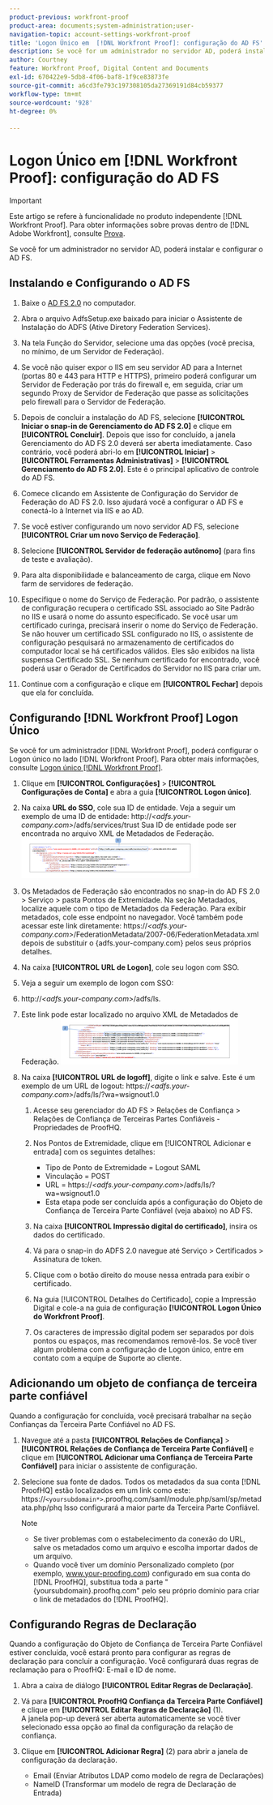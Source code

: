 ```yaml
---
product-previous: workfront-proof
product-area: documents;system-administration;user-
navigation-topic: account-settings-workfront-proof
title: 'Logon Único em  [!DNL Workfront Proof]: configuração do AD FS'
description: Se você for um administrador no servidor AD, poderá instalar e configurar o AD FS.
author: Courtney
feature: Workfront Proof, Digital Content and Documents
exl-id: 670422e9-5db8-4f06-baf8-1f9ce83873fe
source-git-commit: a6cd3fe793c197308105da27369191d84cb59377
workflow-type: tm+mt
source-wordcount: '928'
ht-degree: 0%

---
```


# Logon Único em [!DNL Workfront Proof]: configuração do AD FS

>[!IMPORTANT]
>
>Este artigo se refere à funcionalidade no produto independente [!DNL Workfront Proof]. Para obter informações sobre provas dentro de [!DNL Adobe Workfront], consulte [Prova](../../../review-and-approve-work/proofing/proofing.md).

Se você for um administrador no servidor AD, poderá instalar e configurar o AD FS.

## Instalando e Configurando o AD FS

1. Baixe o [AD FS 2.0](http://www.microsoft.com/en-us/download/details.aspx?id=10909) no computador.
1. Abra o arquivo AdfsSetup.exe baixado para iniciar o Assistente de Instalação do ADFS (Ative Diretory Federation Services).
1. Na tela Função do Servidor, selecione uma das opções (você precisa, no mínimo, de um Servidor de Federação).
1. Se você não quiser expor o IIS em seu servidor AD para a Internet (portas 80 e 443 para HTTP e HTTPS), primeiro poderá configurar um Servidor de Federação por trás do firewall e, em seguida, criar um segundo Proxy de Servidor de Federação que passe as solicitações pelo firewall para o Servidor de Federação.
1. Depois de concluir a instalação do AD FS, selecione **[!UICONTROL Iniciar o snap-in de Gerenciamento do AD FS 2.0]** e clique em **[!UICONTROL Concluir]**. Depois que isso for concluído, a janela Gerenciamento do AD FS 2.0 deverá ser aberta imediatamente. Caso contrário, você poderá abri-lo em **[!UICONTROL Iniciar]** > **[!UICONTROL Ferramentas Administrativas]** > **[!UICONTROL Gerenciamento do AD FS 2.0]**. Este é o principal aplicativo de controle do AD FS.

1. Comece clicando em Assistente de Configuração do Servidor de Federação do AD FS 2.0.
Isso ajudará você a configurar o AD FS e conectá-lo à Internet via IIS e ao AD.
1. Se você estiver configurando um novo servidor AD FS, selecione **[!UICONTROL Criar um novo Serviço de Federação]**.
1. Selecione **[!UICONTROL Servidor de federação autônomo]** (para fins de teste e avaliação).

1. Para alta disponibilidade e balanceamento de carga, clique em Novo farm de servidores de federação.
1. Especifique o nome do Serviço de Federação.
Por padrão, o assistente de configuração recupera o certificado SSL associado ao Site Padrão no IIS e usará o nome do assunto especificado. Se você usar um certificado curinga, precisará inserir o nome do Serviço de Federação.
Se não houver um certificado SSL configurado no IIS, o assistente de configuração pesquisará no armazenamento de certificados do computador local se há certificados válidos. Eles são exibidos na lista suspensa Certificado SSL. Se nenhum certificado for encontrado, você poderá usar o Gerador de Certificados do Servidor no IIS para criar um.

1. Continue com a configuração e clique em **[!UICONTROL Fechar]** depois que ela for concluída.

## Configurando [!DNL Workfront Proof] Logon Único

Se você for um administrador [!DNL Workfront Proof], poderá configurar o Logon único no lado [!DNL Workfront Proof]. Para obter mais informações, consulte [Logon único [!DNL Workfront Proof]](../../../workfront-proof/wp-acct-admin/managing-security/single-sign-on-overview.md).

1. Clique em **[!UICONTROL Configurações]** > **[!UICONTROL Configurações de Conta]** e abra a guia **[!UICONTROL Logon único]**.

1. Na caixa **URL do SSO**, cole sua ID de entidade.
Veja a seguir um exemplo de uma ID de entidade:
http://*&lt;adfs.your-company.com>*/adfs/services/trust
Sua ID de entidade pode ser encontrada no arquivo XML de Metadados de Federação.
   ![ProofHQ_configuration_02.png](assets/proofhq-configuration-02-350x80.png)

1. Os Metadados de Federação são encontrados no snap-in do AD FS 2.0 > Serviço > pasta Pontos de Extremidade. Na seção Metadados, localize aquele com o tipo de Metadados da Federação. Para exibir metadados, cole esse endpoint no navegador. Você também pode acessar este link diretamente: https://*&lt;adfs.your-company.com>*/FederationMetadata/2007-06/FederationMetadata.xml depois de substituir o {adfs.your-company.com} pelos seus próprios detalhes.
1. Na caixa **[!UICONTROL URL de Logon]**, cole seu logon com SSO.
1. Veja a seguir um exemplo de logon com SSO:
1. http://*&lt;adfs.your-company.com>*/adfs/ls.
1. Este link pode estar localizado no arquivo XML de Metadados de Federação.
   ![ProofHQ_configuration_03.png](assets/proofhq-configuration-03-350x90.png)

1. Na caixa **[!UICONTROL URL de logoff]**, digite o link e salve.
Este é um exemplo de um URL de logout:
https://*&lt;adfs.your-company.com>*/adfs/ls/?wa=wsignout1.0

   1. Acesse seu gerenciador do AD FS > Relações de Confiança > Relações de Confiança de Terceiras Partes Confiáveis - Propriedades de ProofHQ.
   1. Nos Pontos de Extremidade, clique em [!UICONTROL Adicionar e entrada] com os seguintes detalhes:

      * Tipo de Ponto de Extremidade = Logout SAML
      * Vinculação = POST
      * URL = https://*&lt;adfs.your-company.com*>/adfs/ls/?wa=wsignout1.0
      * Esta etapa pode ser concluída após a configuração do Objeto de Confiança de Terceira Parte Confiável (veja abaixo) no AD FS.
   1. Na caixa **[!UICONTROL Impressão digital do certificado]**, insira os dados do certificado.
   1. Vá para o snap-in do ADFS 2.0 navegue até Serviço > Certificados > Assinatura de token.
   1. Clique com o botão direito do mouse nessa entrada para exibir o certificado.
   1. Na guia [!UICONTROL Detalhes do Certificado], copie a Impressão Digital e cole-a na guia de configuração **[!UICONTROL Logon Único do Workfront Proof]**.

   1. Os caracteres de impressão digital podem ser separados por dois pontos ou espaços, mas recomendamos removê-los. Se você tiver algum problema com a configuração de Logon único, entre em contato com a equipe de Suporte ao cliente.


## Adicionando um objeto de confiança de terceira parte confiável

Quando a configuração for concluída, você precisará trabalhar na seção Confianças da Terceira Parte Confiável no AD FS.

1. Navegue até a pasta **[!UICONTROL Relações de Confiança]** > **[!UICONTROL Relações de Confiança de Terceira Parte Confiável]** e clique em **[!UICONTROL Adicionar uma Confiança de Terceira Parte Confiável]** para iniciar o assistente de configuração.

1. Selecione sua fonte de dados.
Todos os metadados da sua conta [!DNL ProofHQ] estão localizados em um link como este:
https://`<yoursubdomain*>`.proofhq.com/saml/module.php/saml/sp/metadata.php/phq
Isso configurará a maior parte da Terceira Parte Confiável.

   >[!NOTE]
   >
   >* Se tiver problemas com o estabelecimento da conexão do URL, salve os metadados como um arquivo e escolha importar dados de um arquivo.
   >* Quando você tiver um domínio Personalizado completo (por exemplo, www.your-proofing.com) configurado em sua conta do [!DNL ProofHQ], substitua toda a parte &quot;{yoursubdomain}.proofhq.com&quot; pelo seu próprio domínio para criar o link de metadados do [!DNL ProofHQ].


## Configurando Regras de Declaração

Quando a configuração do Objeto de Confiança de Terceira Parte Confiável estiver concluída, você estará pronto para configurar as regras de declaração para concluir a configuração. Você configurará duas regras de reclamação para o ProofHQ: E-mail e ID de nome.

1. Abra a caixa de diálogo **[!UICONTROL Editar Regras de Declaração]**.
1. Vá para **[!UICONTROL ProofHQ Confiança da Terceira Parte Confiável]** e clique em **[!UICONTROL Editar Regras de Declaração]** (1).\
   A janela pop-up deverá ser aberta automaticamente se você tiver selecionado essa opção ao final da configuração da relação de confiança.

1. Clique em **[!UICONTROL Adicionar Regra]** (2) para abrir a janela de configuração da declaração.

   * Email (Enviar Atributos LDAP como modelo de regra de Declarações)
   * NameID (Transformar um modelo de regra de Declaração de Entrada)
